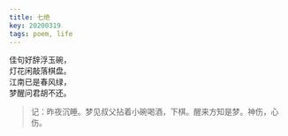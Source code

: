 ```yaml
---
title: 七绝
key: 20200319
tags: poem, life
---
```


佳句好辞浮玉碗，<br/>
灯花闲敲落棋盘。<br/>
江南已是春风绿，<br/>
梦醒问君胡不还。<br/>

> 记：昨夜沉睡。梦见叔父拈着小碗喝酒，下棋。醒来方知是梦。神伤，心伤。